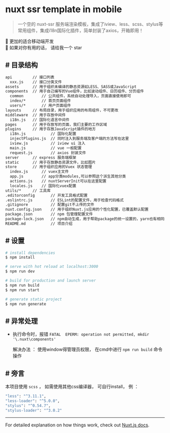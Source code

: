 
# nuxt ssr template in mobile

> 一个空的 nuxt-ssr 服务端渲染模板，集成了iview、less、scss、stylus等常用组件，集成i18n国际化插件，简单封装了axios，开箱即用！

🎉 更加的适合移动端开发  
🎉 如果对你有用的话， 请给我一个 star

## \# 目录结构

``` bash
api         // 接口列表
  xxx.js    // 接口分类文件
assets      // 用于组织未编译的静态资源如LESS、SASS或JavaScript
components  // 用于自己编写的Vue组件，比如波动组件、日历组件、分页组件
  common        // 公共组件，系统自动处理导入，页面直接使用即可
  index/*       // 首页页面组件
  users/*       // 用户页面组件   
layouts     // 布局目录，用于组织应用的布局组件，不可更改
middleware  // 用于存放中间件
  i18n.js   // 国际化语言中间件
pages       // 用于存放写的页面，我们主要的工作区域
plugins     // 用于存放JavaScript插件的地方
  i18n.js           // 国际化配置
  injectPlugins.js  // 同时注入到服务端及客户端的方法写在这里
  iview.js          // iview ui 注入
  main.js           // vue 一般配置
  request.js        // axios 封装文件
server      // express 服务端框架
static      // 用于存放静态资源文件，比如图片
store       // 用于组织应用的Vuex 状态管理
  index.js      // vuex主文件
  app.js        // app分类modules,可以参照这个派生其他分类
  actions.js    // nuxtServerInit可以在这里配置
  locales.js    // 国际化vuex配置
utils/*     // 工具库
.editorconfig       // 开发工具格式配置
.eslintrc.js        // ESLint的配置文件，用于检查代码格式
.gitignore          // 配置git不上传的文件
nuxt.config.json    // 用于组织Nuxt.js应用的个性化配置，已覆盖默认配置
package.json        // npm 包管理配置文件
package-lock.json   // npm自动生成，用于帮助package的统一设置的，yarn也有相同的操作
README.md           // 项目介绍
```

## \# 设置

``` bash
# install dependencies
$ npm install

# serve with hot reload at localhost:3000
$ npm run dev

# build for production and launch server
$ npm run build
$ npm run start

# generate static project
$ npm run generate
```

## \# 异常处理

- 执行命令时，报错 `FATAL  EPERM: operation not permitted, mkdir '\.nuxt\components'`  

  解决办法 ： 使用window得管理员权限， 在cmd中进行 `npm run build` 命令操作


## \# 旁言

本项目使用 `scss` ， 如需使用其他css编译器， 可自行install， 例 ：
```bash
"less": "^3.11.1",
"less-loader": "^5.0.0",
"stylus": "^0.54.7",
"stylus-loader": "^3.0.2"
```

---


For detailed explanation on how things work, check out [Nuxt.js docs](https://nuxtjs.org).
